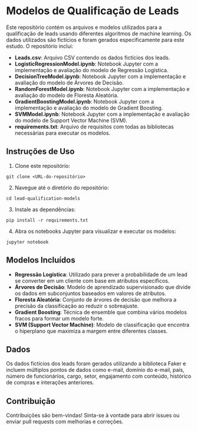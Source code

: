 # Modelos de Qualificação de Leads

Este repositório contém os arquivos e modelos utilizados para a qualificação de leads usando diferentes algoritmos de machine learning. Os dados utilizados são fictícios e foram gerados especificamente para este estudo. O repositório inclui:

- **Leads.csv**: Arquivo CSV contendo os dados fictícios dos leads.
- **LogisticRegressionModel.ipynb**: Notebook Jupyter com a implementação e avaliação do modelo de Regressão Logística.
- **DecisionTreeModel.ipynb**: Notebook Jupyter com a implementação e avaliação do modelo de Árvores de Decisão.
- **RandomForestModel.ipynb**: Notebook Jupyter com a implementação e avaliação do modelo de Floresta Aleatória.
- **GradientBoostingModel.ipynb**: Notebook Jupyter com a implementação e avaliação do modelo de Gradient Boosting.
- **SVMModel.ipynb**: Notebook Jupyter com a implementação e avaliação do modelo de Support Vector Machine (SVM).
- **requirements.txt**: Arquivo de requisitos com todas as bibliotecas necessárias para executar os modelos.

## Instruções de Uso

1. Clone este repositório:

```
git clone <URL-do-repositório>
```

2. Navegue até o diretório do repositório:

```
cd lead-qualification-models
```

3. Instale as dependências:

```
pip install -r requirements.txt
```

4. Abra os notebooks Jupyter para visualizar e executar os modelos:

```
jupyter notebook
```

## Modelos Incluídos

- **Regressão Logística**: Utilizado para prever a probabilidade de um lead se converter em um cliente com base em atributos específicos.
- **Árvores de Decisão**: Modelo de aprendizado supervisionado que divide os dados em subconjuntos baseados em valores de atributos.
- **Floresta Aleatória**: Conjunto de árvores de decisão que melhora a precisão da classificação ao reduzir o sobreajuste.
- **Gradient Boosting**: Técnica de ensemble que combina vários modelos fracos para formar um modelo forte.
- **SVM (Support Vector Machine)**: Modelo de classificação que encontra o hiperplano que maximiza a margem entre diferentes classes.

## Dados

Os dados fictícios dos leads foram gerados utilizando a biblioteca Faker e incluem múltiplos pontos de dados como e-mail, domínio do e-mail, país, número de funcionários, cargo, setor, engajamento com conteúdo, histórico de compras e interações anteriores.

## Contribuição

Contribuições são bem-vindas! Sinta-se à vontade para abrir issues ou enviar pull requests com melhorias e correções.
